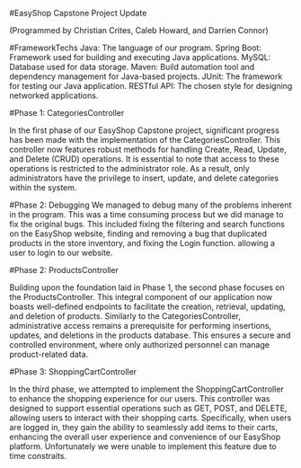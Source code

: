 #EasyShop Capstone Project Update

(Programmed by Christian Crites, Caleb Howard, and Darrien Connor)

#FrameworkTechs
Java: The language of our program.
Spring Boot: Framework used for building and executing Java applications.
MySQL: Database used for data storage.
Maven: Build automation tool and dependency management for Java-based projects.
JUnit: The framework for testing our Java application.
RESTful API: The chosen style for designing networked applications.

#Phase 1: CategoriesController

In the first phase of our EasyShop Capstone project, significant progress has been made with the implementation of the CategoriesController. This controller now features robust methods for handling Create, Read, Update, and Delete (CRUD) operations. It is essential to note that access to these operations is restricted to the administrator role. As a result, only administrators have the privilege to insert, update, and delete categories within the system.

#Phase 2: Debugging
We managed to debug many of the problems inherent in the program. This was a time consuming process but we did manage to fix the original bugs. This included fixing the filtering and search functions on the EasyShop website, finding and removing a bug that duplicated products in the store inventory, and fixing the Login function. allowing a user to login to our website.


#Phase 2: ProductsController

Building upon the foundation laid in Phase 1, the second phase focuses on the ProductsController. This integral component of our application now boasts well-defined endpoints to facilitate the creation, retrieval, updating, and deletion of products. Similarly to the CategoriesController, administrative access remains a prerequisite for performing insertions, updates, and deletions in the products database. This ensures a secure and controlled environment, where only authorized personnel can manage product-related data.


#Phase 3: ShoppingCartController


In the third phase, we attempted to implement the ShoppingCartController to enhance the shopping experience for our users. This controller was designed to support essential operations such as GET, POST, and DELETE, allowing users to interact with their shopping carts. Specifically, when users are logged in, they gain the ability to seamlessly add items to their carts, enhancing the overall user experience and convenience of our EasyShop platform. Unfortunately we were unable to implement this feature due to time constraits.
